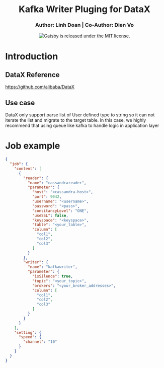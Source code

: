 <h1 align="center">
  Kafka Writer Pluging for DataX
</h1>
<h3 align="center">
  Author: Linh Doan | Co-Author: Dien Vo 
</h3>
<p align="center">
  <a href="./LICENSE.md">
    <img src="https://img.shields.io/badge/license-MIT-blue.svg" alt="Gatsby is released under the MIT license." />
  </a>
</p>

# Introduction
## DataX Reference
https://github.com/alibaba/DataX

## Use case
DataX only support parse list of User defined type to string so it can not iterate the list and migrate to the target table. In this case, we highly recommend that using queue like kafka to handle logic in application layer

# Job example

```json
{
  "job": {
    "content": [
      {
        "reader": {
          "name": "cassandrareader",
          "parameter": {
            "host": "<cassandra-host>",
            "port": 9042,
            "username": "<username>",
            "password": "<pass>",
            "consitancyLevel": "ONE",
            "useSSL": false,
            "keyspace": "<keyspace>",
            "table": "<your_table>",
            "column": [
              "col1",
              "col2",
              "col3"
            ]
          }
        },
        "writer": {
          "name": "kafkawriter",
          "parameter": {
            "isSilence": true,
            "topic": "<your_topic>",
            "brokers": "<your_broker_addresses>",
            "column": [
              "col1",
              "col2",
              "col3"
            ]
          }
        }
      }
    ],
    "setting": {
      "speed": {
        "channel": "10"
      }
    }
  }
}

```

